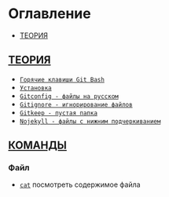 <style>
  * {
    user-select: none;    
  }

  h1, h2 {
    scroll-margin: 60px;
  }
</style>

# Оглавление

- [ТЕОРИЯ](#теория)

## [ТЕОРИЯ](#оглавление)

- [`Горячие клавиши Git Bash`](<./ТЕОРИЯ/Горячие клавиши Git Bash.md>)
- [`Установка`](./ТЕОРИЯ/Установка.md)
- [`Gitconfig - файлы на русском`](<./ТЕОРИЯ/Gitconfig - файлы на русском.md>)
- [`Gitignore - игнорирование файлов`](<./ТЕОРИЯ/Gitignore - игнорирование файлов.md>)
- [`Gitkeep - пустая папка`](<./ТЕОРИЯ/Gitkeep - пустая папка.md>)
- [`Nojekyll - файлы с нижним подчеркиванием`](<./ТЕОРИЯ/Nojekyll - файлы с нижним подчеркиванием.md>)

## [КОМАНДЫ](#оглавление)

### Файл

- [`cat`](./КОМАНДЫ/cat.md) посмотреть содержимое файла
